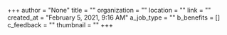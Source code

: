 +++
author = "None"
title = ""
organization = ""
location = ""
link = ""
created_at = "February 5, 2021, 9:16 AM"
a_job_type = ""
b_benefits = []
c_feedback = ""
thumbnail = ""
+++

